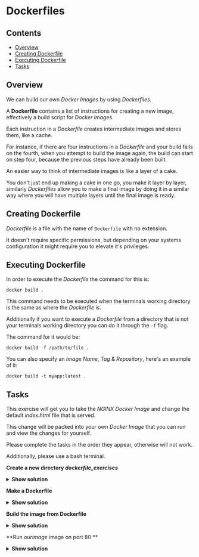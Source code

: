 # Dockerfiles

<!--TOC_START-->
## Contents
- [Overview](#overview)
- [Creating Dockerfile](#creating-dockerfile)
- [Executing Dockerfile](#executing-dockerfile)
- [Tasks](#tasks)

<!--TOC_END-->
## Overview

We can build our own *Docker Images* by using *Dockerfiles*. 

A **Dockerfile** contains a list of instructions for creating a new image, effectively a build script for *Docker Images*. 

Each instruction in a *Dockerfile* creates intermediate images and stores them, like a cache. 

For instance, if there are four instructions in a *Dockerfile* and your build fails on the fourth,  when you attempt to build the image again, the build can start on step four, because the previous steps have already been built.

An easier way to think of intermediate images is like a layer of a cake. 

You don't just end up making a cake in one go, you make it layer by layer, similarly *Dockerfiles* allow you to make a final image by doing it in a similar way where you will have multiple layers until the final image is ready.

## Creating Dockerfile

*Dockerfile* is a file with the name of `Dockerfile` with no extension.

It doesn't require specific permissions, but depending on your systems configuration it might require you to elevate it's privileges.

## Executing Dockerfile 

In order to execute the *Dockerfile* the command for this is:

`docker build .`

This command needs to be executed when the terminals working directory is the same as where the *Dockerfile* is.

Additionally if you want to execute a *Dockerfile* from a directory that is not your terminals working directory you can do it through the `-f` flag.

The command for it would be:

`docker build -f /path/to/file .`

You can also specify an *Image Name*, *Tag* & *Repository*, here's an example of it:

`docker build -t myapp:latest .`

## Tasks

This exercise will get you to take the *NGINX Docker Image* and change the default *index.html* file that is served. 

This change will be packed into your own *Docker Image* that you can run and view the changes for yourself.

Please complete the tasks in the order they appear, otherwise will not work.

Additionally, please use a bash terminal.

**Create a new directory *dockerfile_exercises***

<details>

<summary><b>Show solution</b></summary>

In order to create a new folder with the name `dockerfile_exercises` execute the following command:

`mkdir dockerfile_exercises`

After creating the directory, change your current directory to the new one by executing:

`cd dockerfile_exercises`

</details>

**Make a Dockerfile**

<details>

<summary><b>Show solution</b></summary>

Set your terminals working directory to the newly created `dockerfile_exercises`

Then execute the following command to create a new file:

`touch Dockerfile` 

To make sure file is there, run the following command:

`ls`

Place the following contents within the `Dockerfile`:

```dockerfile
FROM nginx:latest
RUN printf "My Custom NGINX Image\n" > /usr/share/nginx/html/index.html
```

</details>

**Build the image from Dockerfile**

<details>

<summary><b>Show solution</b></summary>

Make sure your terminals working directory is set to `dockerfile_exercises`

We'll give the new image name `ournginx`, and the command to build from *Dockerfile* and give it a suitable name is:

`docker build -t ournginx .`

</details>

**Run *ourimage* image on port 80 **

<details>

<summary><b>Show solution</b></summary>

The command to run the image and map the port 80 is:

`docker run -d -p 80:80 --name nginx ourimage`

</details>










